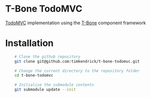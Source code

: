 T-Bone TodoMVC
==============

[TodoMVC](http://addyosmani.github.com/todomvc/) implementation using the [T-Bone](https://github.com/timkendrick/t-bone) component framework


# Installation

```bash
	# Clone the github repository
	git clone git@github.com:timkendrick/t-bone-todomvc.git
	
	# Change the current directory to the repository folder
	cd t-bone-todomvc
	
	# Initialise the submodule contents
	git submodule update --init
```
